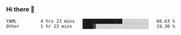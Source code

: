 ### Hi there 👋

<!--
**yeya24/yeya24** is a ✨ _special_ ✨ repository because its `README.md` (this file) appears on your GitHub profile.

Here are some ideas to get you started:

- 🔭 I’m currently working on ...
- 🌱 I’m currently learning ...
- 👯 I’m looking to collaborate on ...
- 🤔 I’m looking for help with ...
- 💬 Ask me about ...
- 📫 How to reach me: ...
- 😄 Pronouns: ...
- ⚡ Fun fact: ...
-->

<!--START_SECTION:waka-->

```text
YAML         4 hrs 23 mins   ███████████████░░░░░░░░░░   60.63 %
Other        1 hr 23 mins    ████▓░░░░░░░░░░░░░░░░░░░░   19.30 %
```

<!--END_SECTION:waka-->
